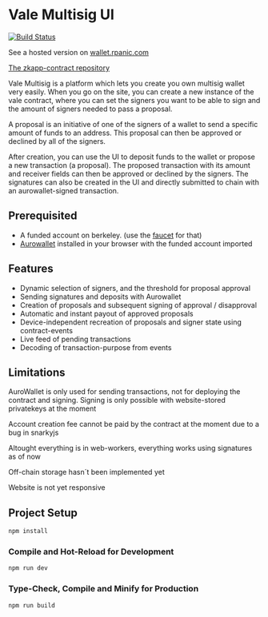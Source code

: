 # Vale Multisig UI

[![Build Status](https://drone.rpanic.com/api/badges/rpanic/vale-ui/status.svg)](https://drone.rpanic.com/rpanic/vale-ui)

See a hosted version on [wallet.rpanic.com](https://wallet.rpanic.com)

[The zkapp-contract repository](https://github.com/rpanic/vale-contracts)

Vale Multisig is a platform which lets you create you own multisig wallet very easily. 
When you go on the site, you can create a new instance of the vale contract, where you can set the 
signers you want to be able to sign and the amount of signers needed to pass a proposal.

A proposal is an initiative of one of the signers of a wallet to send a specific amount of funds to an address.
This proposal can then be approved or declined by all of the signers.

After creation, you can use the UI to deposit funds to the wallet or propose a new transaction (a proposal).
The proposed transaction with its amount and receiver fields can then be approved or declined by the signers. 
The signatures can also be created in the UI and directly submitted to chain with an aurowallet-signed transaction.

## Prerequisited

- A funded account on berkeley. (use the [faucet](https://faucet.minaprotocol.com/) for that)
- [Aurowallet](https://www.aurowallet.com/) installed in your browser with the funded account imported

## Features

- Dynamic selection of signers, and the threshold for proposal approval
- Sending signatures and deposits with Aurowallet
- Creation of proposals and subsequent signing of approval / disapproval
- Automatic and instant payout of approved proposals
- Device-independent recreation of proposals and signer state using contract-events
- Live feed of pending transactions
- Decoding of transaction-purpose from events


## Limitations

AuroWallet is only used for sending transactions, not for deploying the contract and signing. Signing is only possible with website-stored privatekeys at the moment

Account creation fee cannot be paid by the contract at the moment due to a bug in snarkyjs 

Altought everything is in web-workers, everything works using signatures as of now

Off-chain storage hasn´t been implemented yet

Website is not yet responsive

## Project Setup

```sh
npm install
```

### Compile and Hot-Reload for Development

```sh
npm run dev
```

### Type-Check, Compile and Minify for Production

```sh
npm run build
```

